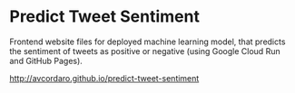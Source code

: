 # Predict Tweet Sentiment 

Frontend website files for deployed machine learning model, that predicts the sentiment of tweets as positive or negative (using Google Cloud Run and GitHub Pages).

http://avcordaro.github.io/predict-tweet-sentiment
